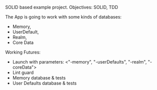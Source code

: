 
SOLID based example project.
Objectives: SOLID, TDD

The App is going to work with some kinds of databases:
- Memory, 
- UserDefault, 
- Realm, 
- Core Data

Working Futures:
- Launch with parameters: <"-memory", "-userDefaults", "-realm", "-coreData">
- Lint guard
- Memory database & tests
- User Defaults database & tests

